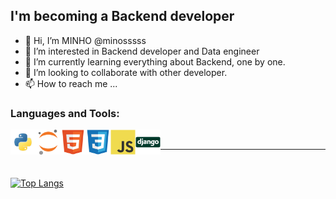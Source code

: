 ## I'm becoming a Backend developer

- 👋 Hi, I’m MINHO @minosssss
- 👀 I’m interested in Backend developer and Data engineer
- 🌱 I’m currently learning everything about Backend, one by one.
- 💞️ I’m looking to collaborate with other developer.
- 📫 How to reach me ...


### Languages and Tools:

<code><img align="left" alt="Python" width="40px" src="https://raw.githubusercontent.com/github/explore/80688e429a7d4ef2fca1e82350fe8e3517d3494d/topics/python/python.png"/></code>
<code><img align="left" alt="Jupyter" width="40px" src="https://github.com/devicons/devicon/blob/master/icons/jupyter/jupyter-original.svg"/></code>
<code><img align="left" alt="HTML" width="40px" src="https://raw.githubusercontent.com/devicons/devicon/00f02ef57fb7601fd1ddcc2fe6fe670fef3ae3e4/icons/html5/html5-original.svg"/></code>
<code><img align="left" alt="CSS3r" width="40px" src="https://raw.githubusercontent.com/devicons/devicon/00f02ef57fb7601fd1ddcc2fe6fe670fef3ae3e4/icons/css3/css3-original.svg"/></code>
<code><img align="left" alt="JavaScript" width="40px" src="https://github.com/devicons/devicon/blob/master/icons/javascript/javascript-original.svg"/></code>
<code><img align="left" alt="django" width="40px" src="https://github.com/devicons/devicon/blob/master/icons/django/django-original.svg"/></code>


<br />

---
<br />

[![Top Langs](https://github-readme-stats.vercel.app/api/top-langs/?username=minosssss&show_icons=true&hide_border=true)](https://github.com/minosssss)

